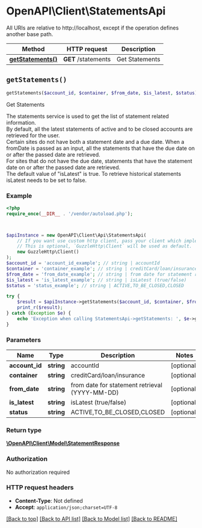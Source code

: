# OpenAPI\Client\StatementsApi

All URIs are relative to http://localhost, except if the operation defines another base path.

| Method | HTTP request | Description |
| ------------- | ------------- | ------------- |
| [**getStatements()**](StatementsApi.md#getStatements) | **GET** /statements | Get Statements |


## `getStatements()`

```php
getStatements($account_id, $container, $from_date, $is_latest, $status): \OpenAPI\Client\Model\StatementResponse
```

Get Statements

The statements service is used to get the list of statement related information. <br>By default, all the latest statements of active and to be closed accounts are retrieved for the user. <br>Certain sites do not have both a statement date and a due date. When a fromDate is passed as an input, all the statements that have the due date on or after the passed date are retrieved. <br>For sites that do not have the due date, statements that have the statement date on or after the passed date are retrieved. <br>The default value of \"isLatest\" is true. To retrieve historical statements isLatest needs to be set to false.<br>

### Example

```php
<?php
require_once(__DIR__ . '/vendor/autoload.php');



$apiInstance = new OpenAPI\Client\Api\StatementsApi(
    // If you want use custom http client, pass your client which implements `GuzzleHttp\ClientInterface`.
    // This is optional, `GuzzleHttp\Client` will be used as default.
    new GuzzleHttp\Client()
);
$account_id = 'account_id_example'; // string | accountId
$container = 'container_example'; // string | creditCard/loan/insurance
$from_date = 'from_date_example'; // string | from date for statement retrieval (YYYY-MM-DD)
$is_latest = 'is_latest_example'; // string | isLatest (true/false)
$status = 'status_example'; // string | ACTIVE,TO_BE_CLOSED,CLOSED

try {
    $result = $apiInstance->getStatements($account_id, $container, $from_date, $is_latest, $status);
    print_r($result);
} catch (Exception $e) {
    echo 'Exception when calling StatementsApi->getStatements: ', $e->getMessage(), PHP_EOL;
}
```

### Parameters

| Name | Type | Description  | Notes |
| ------------- | ------------- | ------------- | ------------- |
| **account_id** | **string**| accountId | [optional] |
| **container** | **string**| creditCard/loan/insurance | [optional] |
| **from_date** | **string**| from date for statement retrieval (YYYY-MM-DD) | [optional] |
| **is_latest** | **string**| isLatest (true/false) | [optional] |
| **status** | **string**| ACTIVE,TO_BE_CLOSED,CLOSED | [optional] |

### Return type

[**\OpenAPI\Client\Model\StatementResponse**](../Model/StatementResponse.md)

### Authorization

No authorization required

### HTTP request headers

- **Content-Type**: Not defined
- **Accept**: `application/json;charset=UTF-8`

[[Back to top]](#) [[Back to API list]](../../README.md#endpoints)
[[Back to Model list]](../../README.md#models)
[[Back to README]](../../README.md)
